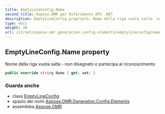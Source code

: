 ```yaml
---
title: EmptyLineConfig.Name
second_title: Aspose.OMR per Riferimento API .NET
description: EmptyLineConfig proprietà. Nome della riga vuota salta  non disegnato o partecipa al riconoscimento
type: docs
weight: 30
url: /it/net/aspose.omr.generation.config.elements/emptylineconfig/name/
---
```

## EmptyLineConfig.Name property

Nome della riga vuota salta - non disegnato o partecipa al riconoscimento

```csharp
public override string Name { get; set; }
```

### Guarda anche

* class [EmptyLineConfig](../)
* spazio dei nomi [Aspose.OMR.Generation.Config.Elements](../../emptylineconfig/)
* assemblea [Aspose.OMR](../../../)


